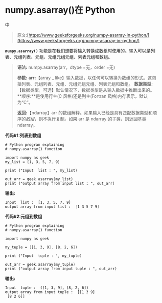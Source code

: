 # numpy.asarray()在 Python

中

> 原文:[https://www.geeksforgeeks.org/numpy-asarray-in-python/](https://www.geeksforgeeks.org/numpy-asarray-in-python/)

**`numpy.asarray()`** 功能是在我们想要将输入转换成数组时使用的。输入可以是列表、元组列表、元组、元组元组元组、列表元组和数组。

> **语法:** numpy.asarray(arr，dtype =无，order =无)
> 
> **参数:**
> **arr:**【array _ like】输入数据，以任何可以转换为数组的形式。这包括列表、元组列表、元组、元组元组元组、列表元组和数组。
> **数据类型:**【数据类型，可选】默认情况下，数据类型是从输入数据中推断出来的。
> **顺序:**是使用行主(C 风格)还是列主(Fortran 风格)内存表示。默认为“C”。
> 
> **返回:**【ndarray】arr 的数组解释。如果输入已经是具有匹配数据类型和顺序的*数组*，则不执行复制。如果 arr 是 ndarray 的子类，则返回基类 ndarray。

**代码#1:列表到数组**

```
# Python program explaining
# numpy.asarray() function

import numpy as geek
my_list = [1, 3, 5, 7, 9]

print ("Input  list : ", my_list)

out_arr = geek.asarray(my_list)
print ("output array from input list : ", out_arr) 
```

**输出:**

```
Input  list :  [1, 3, 5, 7, 9]
output array from input list :  [1 3 5 7 9]

```

**代码#2:元组到数组**

```
# Python program explaining
# numpy.asarray() function

import numpy as geek

my_tuple = ([1, 3, 9], [8, 2, 6])

print ("Input  tuple : ", my_tuple)

out_arr = geek.asarray(my_tuple) 
print ("output array from input tuple : ", out_arr) 
```

**输出:**

```
Input  tuple :  ([1, 3, 9], [8, 2, 6])
output array from input tuple :  [[1 3 9]
 [8 2 6]]

```